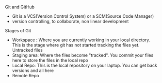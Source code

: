 Git and GitHub

- Git is a VCS(Version Control System) or a SCM(Source Code Manager)
- version controlling, to collaborate, non linear development

Stages of Git
- Workspace : Where you are currently working in your local directory. This is the stage where git has not started tracking the files yet. Untracked files
- Staging area: Where the files become "tracked". You commit your files here to store the files in the local repo
- Local Repo: This is the local repository on your laptop. You can get back versions and all here 
- Remote Repo


